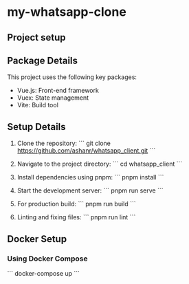 # my-whatsapp-clone


## Project setup

## Package Details

This project uses the following key packages:

- Vue.js: Front-end framework
- Vuex: State management
- Vite: Build tool

## Setup Details

1. Clone the repository:
   \`\`\`
   git clone https://github.com/ashanr/whatsapp_client.git
   \`\`\`

2. Navigate to the project directory:
   \`\`\`
   cd whatsapp_client
   \`\`\`

3. Install dependencies using pnpm:
   \`\`\`
   pnpm install
   \`\`\`

4. Start the development server:
   \`\`\`
   pnpm run serve
   \`\`\`

5. For production build:
   \`\`\`
   pnpm run build
   \`\`\`

6. Linting and fixing files:
   \`\`\`
   pnpm run lint
   \`\`\`

## Docker Setup

### Using Docker Compose 

\`\`\`
docker-compose up
\`\`\`
